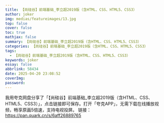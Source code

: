 ```yaml
---
title: 【尚硅谷】前端基础_李立超2019版（含HTML、CSS、HTML5、CSS3）
author: joker
img: medias/featureimages/13.jpg
top: false
cover: false
toc: true
mathjax: false
summary: 【尚硅谷】前端基础_李立超2019版（含HTML、CSS、HTML5、CSS3）
categories: 【尚硅谷】前端基础_李立超2019版（含HTML、CSS、HTML5、CSS3）
tags:
  - 【尚硅谷】前端基础_李立超2019版（含HTML、CSS、HTML5、CSS3）
keywords: joker
essay: false
abbrlink: 58434
date: 2025-04-20 23:08:52
coverImg:
password:
---
```


我用夸克网盘分享了「【尚硅谷】前端基础_李立超2019版（含HTML、CSS、HTML5、CSS3）」，点击链接即可保存。打开「夸克APP」，无需下载在线播放视频，畅享原画5倍速，支持电视投屏。
链接：https://pan.quark.cn/s/6aff26889765
